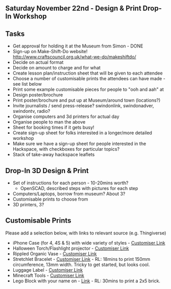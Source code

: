 ## Saturday November 22nd - Design & Print Drop-In Workshop

## Tasks

* Get approval for holding it at the Museum from Simon - DONE
* Sign-up on Make-Shift-Do website! http://www.craftscouncil.org.uk/what-we-do/makeshiftdo/
* Decide on actual format
* Decide on amount to charge and for what
* Create lesson plan/instruction sheet that will be given to each attendee
* Choose a number of customisable prints the attendees can have made - see list below
* Print some example customisable pieces for people to "ooh and aah" at
* Design poster/brochure
* Print poster/brochure and put up at Museum/around town (locations?)
* Invite journalists / send press-release? swindonlink, swindonadver, swindontv, radio?
* Organise computers and 3d printers for actual day
* Organise people to man the above
* Sheet for booking times if it gets busy!
* Create sign-up sheet for folks interested in a longer/more detailed workshop
* Make sure we have a sign-up sheet for people interested in the Hackspace, with checkboxes for particular topics?
* Stack of take-away hackspace leaflets

## Drop-In 3D Design & Print

* Set of instructions for each person - 10-20mins worth?
    * OpenSCAD, described steps with pictures for each step
* Computers/Laptops, borrow from museum? About 3?
* Customisable prints to choose from
* 3D printers, 3?


## Customisable Prints

Please add a selection below, with links to relevant source (e.g. Thingiverse)

* iPhone Case (for 4, 4S & 5) with wide variety of styles - [Customiser Link](http://www.thingiverse.com/apps/customizer/run?thing_id=40703&code=f72f4ff762301c8e0e6012da841874d3)
* Halloween Torch/Flashlight projector - [Customiser Link](http://customizer.makerbot.com/things/494174/files/817292)
* Rippled Organic Vase - [Customiser Link](http://www.thingiverse.com/apps/customizer/run?thing_id=477840)
* Stretchlet Bracelet - [Customiser Link](http://www.thingiverse.com/apps/customizer/run?thing_id=57810&code=b2aa4f0ee3e0da5703c1e367aac9a20a) - RL: 18mins to print 150mm circumference, 13mm width.  Tricky to get started, but looks cool.
* Luggage Label - [Customiser Link](http://www.thingiverse.com/apps/customizer/run?thing_id=175150&code=d3f2685b7ccb1bc1d17e1759d52f2a6b)
* Minecraft Tools - [Customiser Link](http://www.thingiverse.com/apps/customizer/run?thing_id=355060&code=3f5f821e43dc25a4215621c6ea4744d7)
* Lego Block with your name on - [Link](http://www.thingiverse.com/thing:340321) - RL: 30mins to print a 2x5 brick.
